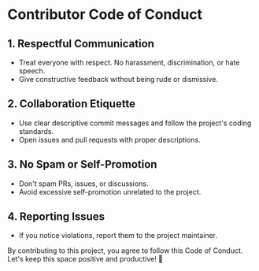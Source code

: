 # Contributor Code of Conduct

## 1. Respectful Communication  
- Treat everyone with respect. No harassment, discrimination, or hate speech.  
- Give constructive feedback without being rude or dismissive.  

## 2. Collaboration Etiquette  
- Use clear descriptive commit messages and follow the project's coding standards.  
- Open issues and pull requests with proper descriptions.  

## 3. No Spam or Self-Promotion  
- Don't spam PRs, issues, or discussions.  
- Avoid excessive self-promotion unrelated to the project.  

## 4. Reporting Issues  
- If you notice violations, report them to the project maintainer.  

By contributing to this project, you agree to follow this Code of Conduct. Let's keep this space positive and productive! 🚀  